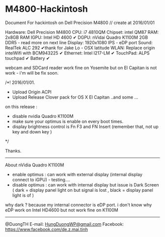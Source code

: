 # M4800-Hackintosh
Document For hackintosh on Dell  Precision M4800
// create at 2016/01/01

Hardware:
Dell Precision M4800 
CPU: i7 4810QM 
Chipset: intel QM87 
RAM: 2x8GB RAM
IGPU: Intel HD 4600 ✔︎
DGPU: nVidai Quadro K1100M 2GB DDR5 - read more on next line
Display: 1920x1080 IPS - eDP port
Sound: RealTek ALC 292 ✔︎thank for Jake Lo - OSX latitude
WLAN: Replace origin intelWifi with BCM943225 ✔︎
Ethernet: Intel I217-LM ✔︎
TouchPad: ALPS touchpad ✔︎
Battery ✔︎

webcam and SDCard reader work fine on Yosemite but on El Capitan is not work - i'm will be fix soon.

/*!
2016/01/01.
+ Upload Origin ACPI
+ Upload Release Clover pack for OS X El Capitan
..and some ...

on this release :
+ disable nvidia Quadro K1100M
+ make sure your optimus is enable on every boot times.
+ display brightness control is Fn F3 and FN Insert (remember that, not up key and down key )

*/

Thanks.

____________
About nVidia Quadro K1100M
+ enable optimus : can work with external display (internal display connect to iGPU) - testing.... 
+ disable optimus : can work with internal display but issue is Dark Screen 
( dark = display panel light on but signal is lost ,
black = display panel light is of )

why dark ?
because my internal connector is eDP port.
i don't know why eDP work on Intel HD4600 but not work fine on K1100M

____________
@DuongTH
E-mail: HungDuongWP@gmail.com
Facebook: https://www.facebook.com/de.z.mai.tinh
